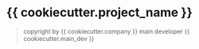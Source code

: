 # {{ cookiecutter.project_name }}






> copyright by {{ cookiecutter.company }}
> main developer {{ cookiecutter.main_dev }} 